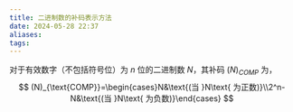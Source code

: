 ```yaml
---
title: 二进制数的补码表示方法
date: 2024-05-28 22:37
aliases: 
tags: 
---
```

对于有效数字（不包括符号位）为 $n$ 位的二进制数 $N$，其补码 $(N)_{COMP}$ 为，
$$
(N)_{\text{COMP}}=\begin{cases}N&\text{(当 }N\text{ 为正数)}\\2^n-N&\text{(当 }N\text{ 为负数)}\end{cases}
$$
